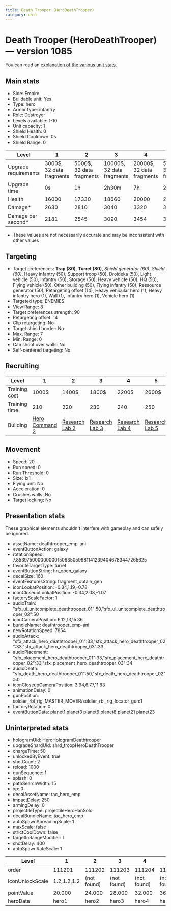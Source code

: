 ```yaml
---
title: Death Trooper (HeroDeathTrooper)
category: unit
---
```


# Death Trooper (HeroDeathTrooper) — version 1085

You can read an [explanation  of the various unit stats](unitexplained.md).

## Main stats

  * Side: Empire
  * Buildable unit: Yes
  * Type: hero
  * Armor type: infantry
  * Role: Destroyer
  * Levels available: 1-10
  * Unit capacity: 1
  * Shield Health: 0
  * Shield Cooldown: 0s
  * Shield Range: 0

|Level               |1                       |2                       |3                        |4                        |5                        |6                         |7                         |8                         |9                          |10                         |
|--------------------|------------------------|------------------------|-------------------------|-------------------------|-------------------------|--------------------------|--------------------------|--------------------------|---------------------------|---------------------------|
|Upgrade requirements|3000$, 32 data fragments|5000$, 32 data fragments|10000$, 32 data fragments|20000$, 32 data fragments|50000$, 32 data fragments|135000$, 32 data fragments|225000$, 32 data fragments|450000$, 32 data fragments|1500000$, 32 data fragments|2500000$, 32 data fragments|
|Upgrade time        |0s                      |1h                      |2h30m                    |7h                       |20h                      |2d12h                     |4d                        |6d                        |1w1d                       |1w5d                       |
|Health              |16000                   |17330                   |18660                    |20000                    |21330                    |22660                     |24000                     |25330                     |27330                      |30000                      |
|Damage*             |2630                    |2810                    |3040                     |3320                     |3590                     |3830                      |4010                      |4190                      |4520                       |4980                       |
|Damage per second*  |2181                    |2545                    |3090                     |3454                     |3818                     |4363                      |4909                      |5272                      |5636                       |6545                       |

* These values are not necessarily accurate and may be inconsistent with other values

## Targeting

  * Target preferences: **Trap (80)**, **Turret (80)**, _Shield generator (60)_, _Shield (60)_, Heavy infantry (50), Support troop (50), Droideka (50), Light vehicle (50), Infantry (50), Storage (50), Heavy vehicle (50), HQ (50), Flying vehicle (50), Other building (50), Flying infantry (50), Ressource generator (50), Retargeting offset (14), Heavy vehicular hero (1), Heavy infantry hero (1), Wall (1), Infantry hero (1), Vehicle hero (1)
  * Targeted type: ENEMIES
  * View Range: 8
  * Target preferences strength: 90
  * Retargeting offset: 14
  * Clip retargeting: No
  * Target shield border: No
  * Max. Range: 7
  * Min. Range: 0
  * Can shoot over walls: No
  * Self-centered targeting: No

## Recruiting

|Level        |1                                           |2                                      |3                                      |4                                      |5                                      |6                                      |7                                      |8                                      |9                                      |10                                      |
|-------------|--------------------------------------------|---------------------------------------|---------------------------------------|---------------------------------------|---------------------------------------|---------------------------------------|---------------------------------------|---------------------------------------|---------------------------------------|----------------------------------------|
|Training cost|1000$                                       |1400$                                  |1800$                                  |2200$                                  |2600$                                  |3000$                                  |3400$                                  |4000$                                  |4200$                                  |4600$                                   |
|Training time|210                                         |220                                    |230                                    |240                                    |250                                    |260                                    |270                                    |560                                    |580                                    |600                                     |
|Building     |[Hero Command 2](empireTacticalCommand.html)|[Research Lab 2](empireOffenseLab.html)|[Research Lab 3](empireOffenseLab.html)|[Research Lab 4](empireOffenseLab.html)|[Research Lab 5](empireOffenseLab.html)|[Research Lab 6](empireOffenseLab.html)|[Research Lab 7](empireOffenseLab.html)|[Research Lab 8](empireOffenseLab.html)|[Research Lab 9](empireOffenseLab.html)|[Research Lab 10](empireOffenseLab.html)|

## Movement

  * Speed: 20
  * Run speed: 0
  * Run Threshold: 0
  * Size: 1x1
  * Flying unit: No
  * Acceleration: 0
  * Crushes walls: No
  * Target locking: No

## Presentation stats

These graphical elements shouldn't interfere with gameplay and can safely be ignored.

  * assetName: deathtrooper_emp-ani
  * eventButtonAction: galaxy
  * rotationSpeed: 7.8539750000000001506350599811412394046783447265625
  * favoriteTargetType: turret
  * eventButtonString: hn_open_galaxy
  * decalSize: 160
  * eventFeaturesString: fragment_obtain_gen
  * iconLookatPosition: -0.34,1.19,-0.78
  * iconCloseupLookatPosition: -0.34,2.08,-1.07
  * factoryScaleFactor: 1
  * audioTrain: "sfx_ui_unitcomplete_deathtrooper_01":50,"sfx_ui_unitcomplete_deathtrooper_02":50
  * iconCameraPosition: 6.12,13,15.36
  * bundleName: deathtrooper_emp-ani
  * newRotationSpeed: 7854
  * audioAttack: "sfx_attack_hero_deathtrooper_01":33,"sfx_attack_hero_deathtrooper_02":33,"sfx_attack_hero_deathtrooper_03":33
  * audioPlacement: "sfx_placement_hero_deathtrooper_01":33,"sfx_placement_hero_deathtrooper_02":33,"sfx_placement_hero_deathtrooper_03":34
  * audioDeath: "sfx_death_hero_deathtrooper_01":50,"sfx_death_hero_deathtrooper_02":50
  * iconCloseupCameraPosition: 3.94,6.77,11.83
  * animationDelay: 0
  * gunPosition: soldier_rbl_rig_MASTER_MOVER/soldier_rbl_rig_locator_gun:1
  * factoryRotation: 0
  * eventButtonData: planet1 planet3 planet6 planet8 planet21 planet23

## Uninterpreted stats

  * hologramUid: HeroHologramDeathtrooper
  * upgradeShardUid: shrd_troopHeroDeathTrooper
  * chargeTime: 50
  * unlockedByEvent: true
  * shotCount: 2
  * reload: 1000
  * gunSequence: 1
  * splash: 0
  * pathSearchWidth: 15
  * xp: 0
  * decalAssetName: tac_hero_emp
  * impactDelay: 250
  * armingDelay: 0
  * projectileType: projectileHeroHanSolo
  * decalBundleName: tac_hero_emp
  * autoSpawnSpreadingScale: 1
  * maxScale: false
  * strictCoolDown: false
  * targetInRangeModifier: 1
  * shotDelay: 400
  * autoSpawnRateScale: 1

|Level          |1          |2          |3          |4          |5          |6          |7          |8          |9          |10         |
|---------------|-----------|-----------|-----------|-----------|-----------|-----------|-----------|-----------|-----------|-----------|
|order          |111201     |111202     |111203     |111204     |111205     |111206     |111207     |111208     |111209     |111210     |
|iconUnlockScale|1.2,1.2,1.2|(not found)|(not found)|(not found)|(not found)|(not found)|(not found)|(not found)|(not found)|(not found)|
|pointValue     |20.000     |24.000     |28.000     |32.000     |36.000     |40.000     |44.000     |48.000     |52.000     |60.000     |
|heroData       |hero1      |hero2      |hero3      |hero4      |hero5      |hero6      |hero7      |hero8      |hero9      |hero10     |

